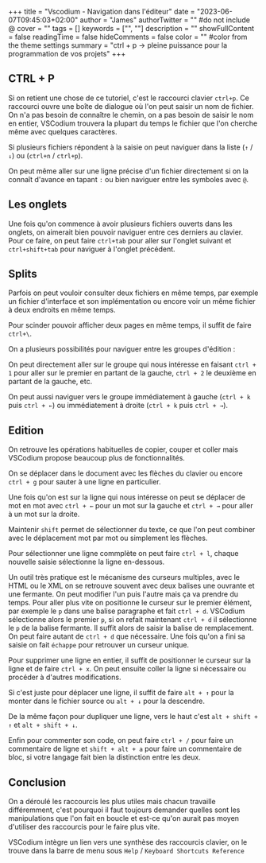 +++
title = "Vscodium - Navigation dans l'éditeur"
date = "2023-06-07T09:45:03+02:00"
author = "James"
authorTwitter = "" #do not include @
cover = ""
tags = []
keywords = ["", ""]
description = ""
showFullContent = false
readingTime = false
hideComments = false
color = "" #color from the theme settings
summary = "ctrl + p -> pleine puissance pour la programmation de vos projets"
+++

## CTRL + P

Si on retient une chose de ce tutoriel, c'est le raccourci clavier `ctrl+p`. Ce
raccourci ouvre une boîte de dialogue où l'on peut saisir un nom de fichier. On
n'a pas besoin de connaître le chemin, on a pas besoin de saisir le nom en
entier, VSCodium trouvera la plupart du temps le fichier que l'on cherche même
avec quelques caractères.

Si plusieurs fichiers répondent à la saisie on peut naviguer dans la liste (`↑`
/ `↓`) ou (`ctrl+n` / `ctrl+p`).

On peut même aller sur une ligne précise d'un fichier directement si on la
connaît d'avance en tapant `:` ou bien naviguer entre les symboles avec `@`.

## Les onglets

Une fois qu'on commence à avoir plusieurs fichiers ouverts dans les onglets, on
aimerait bien pouvoir naviguer entre ces derniers au clavier. Pour ce faire, on
peut faire `ctrl+tab` pour aller sur l'onglet suivant et `ctrl+shift+tab` pour
naviguer à l'onglet précédent.

## Splits

Parfois on peut vouloir consulter deux fichiers en même temps, par exemple un
fichier d'interface et son implémentation ou encore voir un même fichier à deux
endroits en même temps.

Pour scinder pouvoir afficher deux pages en même temps, il suffit de faire
`ctrl+\`.

On a plusieurs possibilités pour naviguer entre les groupes d'édition :

On peut directement aller sur le groupe qui nous intéresse en faisant `ctrl + 1`
pour aller sur le premier en partant de la gauche, `ctrl + 2` le deuxième en
partant de la gauche, etc.

On peut aussi naviguer vers le groupe immédiatement à gauche (`ctrl + k` puis
`ctrl + ←`) ou immédiatement à droite (`ctrl + k` puis `ctrl + →`).

## Edition

On retrouve les opérations habituelles de copier, couper et coller mais VSCodium
propose beaucoup plus de fonctionnalités.

On se déplacer dans le document avec les flèches du clavier ou encore `ctrl + g`
pour sauter à une ligne en particulier. 

Une fois qu'on est sur la ligne qui nous intéresse on peut se déplacer de mot en
mot avec `ctrl + ←` pour un mot sur la gauche et `ctrl + →` pour aller à un mot
sur la droite. 

Maintenir `shift` permet de sélectionner du texte, ce que l'on
peut combiner avec le déplacement mot par mot ou simplement les flèches.

Pour sélectionner une ligne commplète on peut faire `ctrl + l`, chaque nouvelle
saisie sélectionne la ligne en-dessous.

Un outil très pratique est le mécanisme des curseurs multiples, avec le HTML ou
le XML on se retrouve souvent avec deux balises une ouvrante et une fermante. On
peut modifier l'un puis l'autre mais ça va prendre du temps. Pour aller plus
vite on positionne le curseur sur le premier élément, par exemple le `p` dans une balise
paragraphe et fait `ctrl + d`. VSCodium sélectionne alors le premier `p`, si on
refait maintenant `ctrl + d` il sélectionne le `p` de la balise fermante. Il
suffit alors de saisir la balise de remplacement. On peut faire autant de 
`ctrl + d` que nécessaire. Une fois qu'on a fini sa saisie on fait `échappe`
pour retrouver un curseur unique.

Pour supprimer une ligne en entier, il suffit de positionner le curseur sur la
ligne et de faire `ctrl + x`. On peut ensuite coller la ligne si nécessaire ou
procéder à d'autres modifications.

Si c'est juste pour déplacer une ligne, il suffit de faire `alt + ↑` pour la
monter dans le fichier source ou `alt + ↓` pour la descendre.

De la même façon pour dupliquer une ligne, vers le haut c'est  `alt + shift + ↑`
et `alt + shift + ↓`.

Enfin pour commenter son code, on peut faire `ctrl + /` pour faire un
commentaire de ligne et `shift + alt + a` pour faire un commentaire de bloc, si
votre langage fait bien la distinction entre les deux.

## Conclusion

On a déroulé les raccourcis les plus utiles mais chacun travaille différemment,
c'est pourquoi il faut toujours demander quelles sont les manipulations que l'on
fait en boucle et est-ce qu'on aurait pas moyen d'utiliser des raccourcis pour
le faire plus vite.

VSCodium intègre un lien vers une synthèse des raccourcis clavier, on le trouve
dans la barre de menu sous `Help` / `Keyboard Shortcuts Reference`